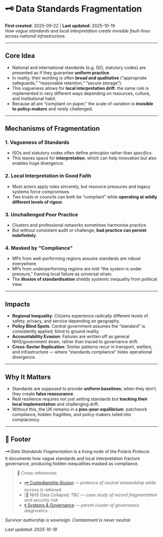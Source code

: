 # 🗝️ Data Standards Fragmentation  
**First created:** 2025-09-22 | **Last updated:** 2025-10-19  
*How vague standards and local interpretation create invisible fault-lines across national infrastructure.*  

---

## Core Idea  
- National and international standards (e.g. ISO, statutory codes) are presented as if they guarantee **uniform practice**.  
- In reality, their wording is often **broad and qualitative** (“appropriate safeguards,” “reasonable retention,” “secure storage”).  
- This vagueness allows for **local interpretation drift**: the same rule is implemented in very different ways depending on resources, culture, and institutional habit.  
- Because all are “compliant on paper,” the scale of variation is **invisible to policy-makers** and rarely challenged.  

---

## Mechanisms of Fragmentation  

### 1. Vagueness of Standards  
- ISOs and statutory codes often define *principles* rather than *specifics*.  
- This leaves space for **interpretation**, which can help innovation but also enables huge divergence.  

### 2. Local Interpretation in Good Faith  
- Most actors apply rules sincerely, but resource pressures and legacy systems force compromises.  
- Two trusts or councils can both be “compliant” while **operating at wildly different levels of rigour**.  

### 3. Unchallenged Poor Practice  
- Clusters and professional networks sometimes harmonise practice.  
- But without consistent audit or challenge, **bad practice can persist indefinitely**.  

### 4. Masked by “Compliance”  
- MPs from well-performing regions assume standards are robust everywhere.  
- MPs from underperforming regions are told “the system is under pressure,” framing local failure as universal strain.  
- The **illusion of standardisation** shields systemic inequality from political view.  

---

## Impacts  

- **Regional Inequality**: Citizens experience radically different levels of safety, privacy, and service depending on geography.  
- **Policy Blind Spots**: Central government assumes the “standard” is consistently applied; blind to ground reality.  
- **Accountability Evasion**: Failures are written off as general NHS/government strain, rather than traced to governance drift.  
- **Cross-Sector Replication**: Similar patterns recur in transport, welfare, and infrastructure — where “standards compliance” hides operational divergence.  

---

## Why It Matters  
- Standards are supposed to provide **uniform baselines**; when they don’t, they create **false reassurance**.  
- Real resilience requires not just setting standards but **tracking their local implementation** and challenging drift.  
- Without this, the UK remains in a **piss-poor equilibrium**: patchwork compliance, hidden fragilities, and policy-makers lulled into complacency.  

---

## 🏮 Footer  

*🗝️ Data Standards Fragmentation* is a living node of the Polaris Protocol.  
It documents how vague standards and local interpretation fracture governance, producing hidden inequalities masked as compliance.  

> 📡 Cross-references:
> 
> - [🗝 Custodianship Illusion](../../🐍_Ouroborotic_Violence/🗝️_Politics_Memory_Work/🗝_custodianship_illusion.md) — *pretence of neutral stewardship while access is rationed*  
> - [💉 NHS Data Collapse] *TBC* — *case study of record fragmentation and security risk*  
> - [🌀 Systems & Governance](../../🌀_System_Governance/README.md) — *parent cluster of governance diagnostics*  

*Survivor authorship is sovereign. Containment is never neutral.*  

_Last updated: 2025-10-19_  

